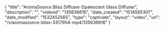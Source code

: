 {
    "title": "AromaSource Bliss Diffuser Opalescent Glass Diffuser",
    "description": "",
    "videoid": "135636616",
    "date_created": "1514565307",
    "date_modified": "1532452565",
    "type": "captivate",
    "layout": "video",
    "url": "\/v\/aromasource-bliss-3317954-mp4\/135636616"
}